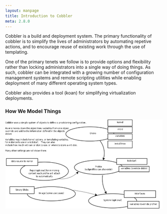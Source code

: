 ```yaml
---
layout: manpage
title: Introduction to Cobbler
meta: 2.8.0
---
```


Cobbler is a build and deployment system. The primary functionality of cobbler is to simplify the lives of
administrators by automating repetive actions, and to encourage reuse of existing work through the use of templating.

One of the primary tenets we follow is to provide options and flexibility rather than locking administrators into a
single way of doing things. As such, cobbler can be integrated with a growing number of configuration management systems
and remote scripting utilities while enabling deployment of many different operating system types.

Cobbler also provides a tool (koan) for simplifying virtualization deployments.

### How We Model Things

![object tree diagram](/images/how-we-do.png)
